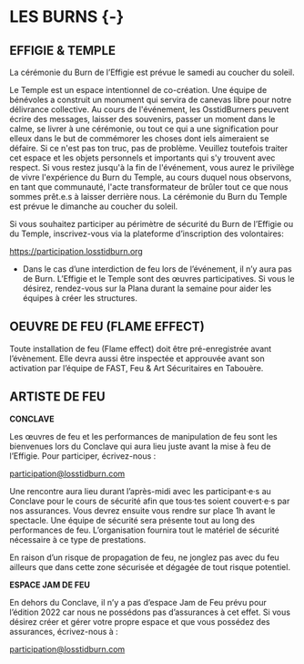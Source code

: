 # LES BURNS {-}

<h2><span>EFFIGIE & TEMPLE</span></h2> 


La cérémonie du Burn de l’Effigie est prévue le samedi au coucher du soleil. 

Le Temple est un espace intentionnel de co-création. Une équipe de bénévoles a construit un monument qui servira de canevas libre pour notre délivrance collective. Au cours de l'événement, les OsstidBurners peuvent écrire des messages, laisser des souvenirs, passer un moment dans le calme, se livrer à une cérémonie, ou tout ce qui a une signification pour elleux dans le but de commémorer les choses dont iels aimeraient se défaire. Si ce n'est pas ton truc, pas de problème. Veuillez toutefois traiter cet espace et les objets personnels et importants qui s'y trouvent avec respect. Si vous restez jusqu'à la fin de l'événement, vous aurez le privilège de vivre l'expérience du Burn du Temple, au cours duquel nous observons, en tant que communauté, l'acte transformateur de brûler tout ce que nous sommes prêt.e.s à laisser derrière nous. La cérémonie du Burn du Temple est prévue le dimanche au coucher du soleil. 


Si vous souhaitez participer au périmètre de sécurité du Burn de l’Effigie ou du Temple, inscrivez-vous via la plateforme d’inscription des volontaires:

https://participation.losstidburn.org


* Dans le cas d’une interdiction de feu lors de l’événement, il n’y aura pas de Burn. L’Effigie et le Temple sont des œuvres participatives. Si vous le désirez, rendez-vous sur la Plana durant la semaine pour aider les équipes à créer les structures.  


<h2><span> OEUVRE DE FEU (FLAME EFFECT) </h2></span>

Toute installation de feu (Flame effect) doit être pré-enregistrée avant l’évènement. Elle devra aussi être inspectée et approuvée avant son activation par l’équipe de FAST, Feu & Art Sécuritaires en Tabouère.

<h2><span> ARTISTE DE FEU </h2></span>


**CONCLAVE**  

Les œuvres de feu et les performances de manipulation de feu sont les bienvenues lors du Conclave qui aura lieu juste avant la mise à feu de l’Effigie. Pour participer, écrivez-nous : 

participation@losstidburn.com 


Une rencontre aura lieu durant l’après-midi avec les participant·e·s au Conclave pour le cours de sécurité afin que tous·tes soient couvert·e·s par nos assurances. Vous devrez ensuite vous rendre sur place 1h avant le spectacle. Une  équipe de sécurité sera présente tout au long des performances de feu. L’organisation fournira tout le matériel de sécurité nécessaire à ce type de prestations. 


En raison d’un risque de propagation de feu, ne jonglez pas avec du feu ailleurs que dans cette zone sécurisée et dégagée de tout risque potentiel. 


**ESPACE JAM DE FEU**

En dehors du Conclave, il n’y a pas d’espace Jam de Feu prévu pour l’édition 2022 car nous ne possédons pas d’assurances à cet effet. Si vous désirez créer et gérer votre propre espace et que vous possédez des assurances, écrivez-nous à : 

participation@losstidburn.com 
